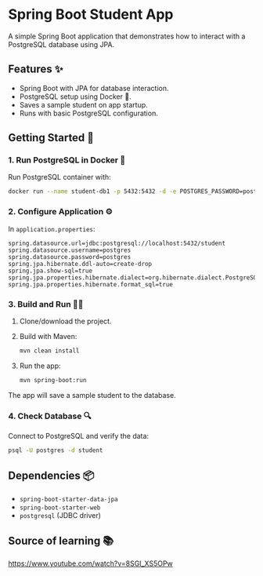 # Spring Boot Student App 

A simple Spring Boot application that demonstrates how to interact with a PostgreSQL database using JPA.

## Features ✨
- Spring Boot with JPA for database interaction.
- PostgreSQL setup using Docker 🐳.
- Saves a sample student on app startup.
- Runs with basic PostgreSQL configuration.

## Getting Started 🚀

### 1. Run PostgreSQL in Docker 🐳

Run PostgreSQL container with:

```bash
docker run --name student-db1 -p 5432:5432 -d -e POSTGRES_PASSWORD=postgres -e POSTGRES_USER=postgres -e POSTGRES_DB=student postgres
```

### 2. Configure Application ⚙️

In `application.properties`:

```properties
spring.datasource.url=jdbc:postgresql://localhost:5432/student
spring.datasource.username=postgres
spring.datasource.password=postgres
spring.jpa.hibernate.ddl-auto=create-drop
spring.jpa.show-sql=true
spring.jpa.properties.hibernate.dialect=org.hibernate.dialect.PostgreSQLDialect
spring.jpa.properties.hibernate.format_sql=true
```

### 3. Build and Run 🏃‍♂️

1. Clone/download the project.
2. Build with Maven:

   ```bash
   mvn clean install
   ```

3. Run the app:

   ```bash
   mvn spring-boot:run
   ```

The app will save a sample student to the database.

### 4. Check Database 🔍

Connect to PostgreSQL and verify the data:

```bash
psql -U postgres -d student
```

## Dependencies 📦

- `spring-boot-starter-data-jpa`
- `spring-boot-starter-web`
- `postgresql` (JDBC driver)


## Source of learning 📚

https://www.youtube.com/watch?v=8SGI_XS5OPw
